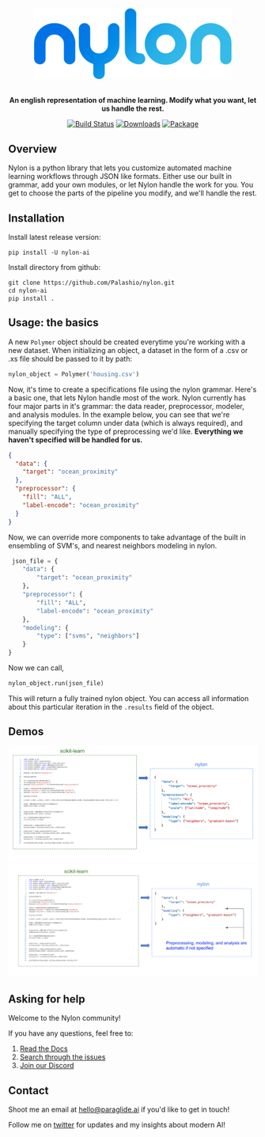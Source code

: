 <div align="center">
<br></br> 
<img src="/data_storage/github_images/nylonlogowhite.png" alt="drawing" width="400"/>
 
 
` `  
 **An english representation of machine learning. Modify what you want, let us handle the rest.**

 
[![Build Status](https://www.travis-ci.com/Palashio/nylon.svg?branch=main)](https://www.travis-ci.com/Palashio/nylon)
[![Downloads](https://pepy.tech/badge/nylon-ai)](https://pepy.tech/project/nylon-ai)
[![Package](https://img.shields.io/pypi/v/papyrus-ai)](https://img.shields.io/pypi/v/papyrus-ai)

 </div>
 
## Overview

Nylon is a python library that lets you customize automated machine learning workflows through JSON like formats. Either use our built in grammar, add your own modules, or let Nylon handle the work for you. You get to choose the parts of the pipeline you modify, and we'll handle the rest.  
 
## Installation

Install latest release version:

```
pip install -U nylon-ai
```

Install directory from github:

```
git clone https://github.com/Palashio/nylon.git
cd nylon-ai
pip install .
```

## Usage: the basics

A new `Polymer` object should be created everytime you're working with a new dataset. When initializing an object, a dataset in the form of a .csv or .xs file should be passed to it by path:

```python
nylon_object = Polymer('housing.csv')
```

Now, it's time to create a specifications file using the nylon grammar. Here's a basic one, that lets Nylon handle most of the work. Nylon currently has four major parts in it's grammar: the data reader, preprocessor, modeler, and analysis modules. In the example below, you can see that we're specifying the target column under data (which is always required), and manually specifying the type of preprocessing we'd like. **Everything we haven't specified will be handled for us.**

```json
{
  "data": {
    "target": "ocean_proximity"
  },
  "preprocessor": {
    "fill": "ALL",
    "label-encode": "ocean_proximity"
  }
}
```

Now, we can override more components to take advantage of the built in ensembling of SVM's, and nearest neighbors modeling in nylon.

```python
 json_file = {
    "data": {
        "target": "ocean_proximity"
    },
    "preprocessor": {
        "fill": "ALL",
        "label-encode": "ocean_proximity"
    },
    "modeling": {
        "type": ["svms", "neighbors"]
    }
}
```

Now we can call,

```python
nylon_object.run(json_file)
```

This will return a fully trained nylon object. You can access all information about this particular iteration in the ```.results``` field of the object.

## Demos
![alt text](/data_storage/github_images/sk_to_nylon.png)
![alt text](/data_storage/github_images/sk_to_nylon_second.png)

## Asking for help
Welcome to the Nylon community!

If you have any questions, feel free to:
1. [Read the Docs](https://docs.paraglide.ai/)
2. [Search through the issues](https://github.com/Palashio/nylon/issues)
3. [Join our Discord](https://discord.gg/udZSbhws9D)


## Contact

Shoot me an email at [hello@paraglide.ai](mailto:hello@paraglide.ai) if you'd like to get in touch!

Follow me on [twitter](https://twitter.com/_pshah) for updates and my insights about modern AI!
